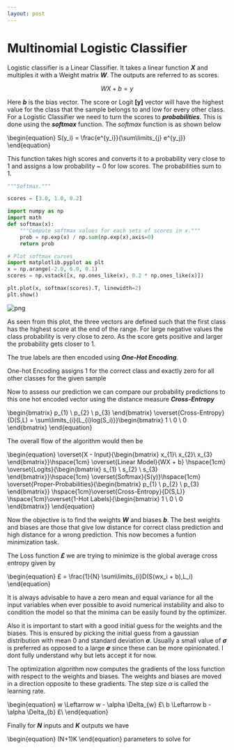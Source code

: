 ```yaml
---
layout: post
---
```


# Multinomial Logistic Classifier

Logistic classifier is a  Linear Classifier. It takes a linear function ***X*** and multiples it with a Weight matrix ***W***. The outputs are referred to as scores.


$$WX + b = y $$


Here ***b*** is the bias vector. The score or Logit **[y]** vector will have the highest value for the class that the sample belongs to and low for every other class. For a Logistic Classifier we need to turn the scores to ***probabilities***. This is done using the ***softmax*** function. The *softmax* function is as shown below

\begin{equation}
S(y_i) = \frac{e^{y_i}}{\sum\limits_{j} e^{y_j}}
\end{equation}

This function takes high scores and converts it to a probability very close to 1 and assigns a low probability ~ 0 for low scores. The probabilities sum to 1.


```python
"""Softmax."""

scores = [3.0, 1.0, 0.2]

import numpy as np
import math
def softmax(x):
    """Compute softmax values for each sets of scores in x."""
    prob = np.exp(x) / np.sum(np.exp(x),axis=0)
    return prob

# Plot softmax curves
import matplotlib.pyplot as plt
x = np.arange(-2.0, 6.0, 0.1)
scores = np.vstack([x, np.ones_like(x), 0.2 * np.ones_like(x)])

plt.plot(x, softmax(scores).T, linewidth=2)
plt.show()
```


![png](/snippets/public/MultinomialLogisticClassifier_1_0.png)


As seen from this plot, the three vectors are defined such that the first class has the highest score at the end of the range.
For large negative values the class probability is very close to  zero. As the score gets positive and larger the probability
gets closer to 1.


The true labels are then encoded using ***One-Hot Encoding***.

One-hot Encoding assigns 1 for the correct class and exactly zero for all other classes for the given sample

Now to assess our prediction we can compare our probability predictions to this one hot encoded vector using the distance measure ***Cross-Entropy***

\begin{bmatrix}
p_{1} \\
p_{2} \\
p_{3}
\end{bmatrix} \overset{Cross-Entropy}{D(S,L) = \sum\limits_{i}{L_{i}log(S_i)}}\begin{bmatrix}
1 \\
0 \\
0
\end{bmatrix}
\end{equation}

The overall flow of the algorithm would then be

\begin{equation}
\overset{X - Input}{\begin{bmatrix}
x_{1}\\
x_{2}\\
x_{3}
\end{bmatrix}}\hspace{1cm} \overset{Linear Model}{WX + b} \hspace{1cm} \overset{Logits}{\begin{bmatrix}
s_{1} \\
s_{2} \\
s_{3}
\end{bmatrix}}\hspace{1cm} \overset{Softmax}{S(y)}\hspace{1cm} \overset{Proper-Probabilities}{\begin{bmatrix}
p_{1} \\
p_{2} \\
p_{3}
\end{bmatrix}} \hspace{1cm}\overset{Cross-Entropy}{D(S,L)} \hspace{1cm}\overset{1-Hot Labels}{\begin{bmatrix}
1 \\
0 \\
0
\end{bmatrix}}
\end{equation}

Now the objective is to find the weights ***W*** and biases ***b***. The best weights and biases are those that give low distance for correct class prediction and high distance for a wrong prediction. This now becomes a funtion minimization task.

The Loss function ***£*** we are trying to minimize is the global average cross entropy given by

\begin{equation}
£ = \frac{1}{N} \sum\limits_{i}D(S(wx_i + b),L_i)
\end{equation}


It is always advisable to have a zero mean and equal variance for all the input variables when ever possible to avoid numerical
instability and also to condition the model so that the minima can be easily found by the optimizer.

Also it is important to start with a good initial guess for the weights and the biases. This is ensured by picking the initial guess from a gaussian distribution with mean 0 and standard deviation **$\sigma$**. Usually a small value of **$\sigma$** is preferred as opposed to a large **$\sigma$** since these can be more opinionated. I dont fully understand why but lets accept it for now.

The optimization algorithm now computes the gradients of the loss function with respect to the weights and biases. The weights and biases are moved in a direction opposite to these gradients. The step size $\alpha$ is called the learning rate.

\begin{equation}
w \Leftarrow w - \alpha \Delta_{w} £\\
b \Leftarrow b - \alpha \Delta_{b} £\\
\end{equation}

Finally for ***N*** inputs and ***K*** outputs we have

\begin{equation}
(N+1)K
\end{equation} parameters to solve for


```python

```

